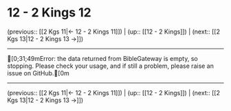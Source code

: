 # 12 - 2 Kings 12

(previous:: [[2 Kgs 11|← 12 - 2 Kings 11]]) | (up:: [[12 - 2 Kings]]) | (next:: [[2 Kgs 13|12 - 2 Kings 13 →]])

***
[0;31;49mError: the data returned from BibleGateway is empty, so stopping. Please check your usage, and if still a problem, please raise an issue on GitHub.[0m

***

(previous:: [[2 Kgs 11|← 12 - 2 Kings 11]]) | (up:: [[12 - 2 Kings]]) | (next:: [[2 Kgs 13|12 - 2 Kings 13 →]])
